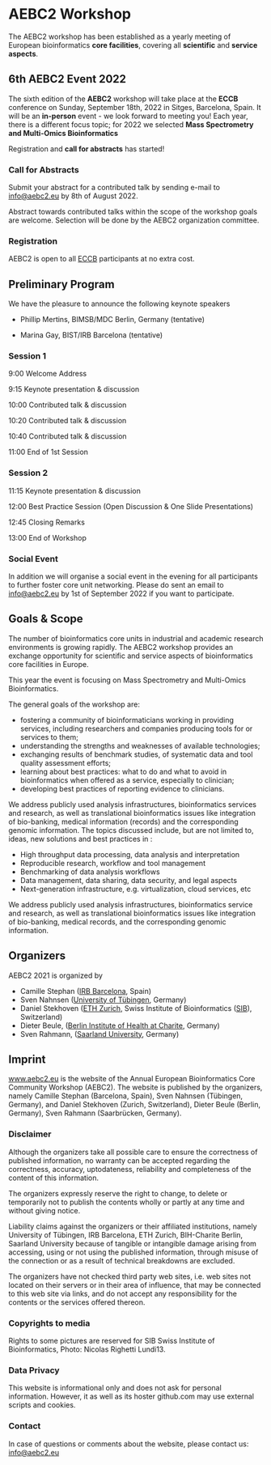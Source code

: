 # AEBC2 Workshop


The AEBC2 workshop has been established as a yearly meeting of European bioinformatics **core facilities**, covering all **scientific** and **service aspects**. 

## 6th AEBC2 Event 2022 

The sixth edition of the **AEBC2** workshop will take place at the **ECCB** conference on Sunday, September 18th, 2022 in Sitges, Barcelona, Spain. It will be an **in-person** event - we look forward to meeting you! Each year, there is a different focus topic; for 2022 we selected **Mass Spectrometry and Multi-Omics Bioinformatics**

Registration and **call for abstracts** has started! 

### Call for Abstracts

Submit your abstract for a contributed talk by sending e-mail to <info@aebc2.eu> by 8th of August 2022. 

Abstract towards contributed talks within the scope of the workshop goals are welcome. Selection will be done by the AEBC2 organization committee.  

### Registration 

AEBC2 is open to all [ECCB](https://eccb2022.org/registration/) participants at no extra cost. 

## Preliminary Program 

We have the pleasure to announce the following keynote speakers

- Phillip Mertins, BIMSB/MDC Berlin, Germany (tentative)

- Marina Gay, BIST/IRB Barcelona (tentative)

### Session 1

 9:00   Welcome Address
 
 9:15   Keynote presentation & discussion

10:00  Contributed talk & discussion 

10:20  Contributed talk & discussion 

10:40  Contributed talk & discussion 

11:00  End of 1st Session 

### Session 2

11:15 Keynote presentation & discussion 

12:00 Best Practice Session (Open Discussion & One Slide Presentations)

12:45 Closing Remarks 

13:00 End of Workshop 

### Social Event 

In addition we will organise a social event in the evening for all participants to further foster core unit networking. Please do sent an email to <info@aebc2.eu> by 1st of September 2022 if you want to participate. 



## Goals & Scope

The number of bioinformatics core units in industrial and academic research environments is growing rapidly. The AEBC2 workshop provides an exchange opportunity for scientific and service aspects of bioinformatics core facilities in Europe.

This year the event is focusing on Mass Spectrometry and Multi-Omics Bioinformatics. 

The general goals of the workshop are:
- fostering a community of bioinformaticians working in providing services, including researchers and companies producing tools for or services to them;
- understanding the strengths and weaknesses of available technologies;
- exchanging results of benchmark studies, of systematic data and tool quality assessment efforts;
- learning about best practices: what to do and what to avoid in bioinformatics when offered as a service, especially to clinician;
- developing best practices of reporting evidence to clinicians.

We address publicly used analysis infrastructures, bioinformatics services and research, as well as translational bioinformatics issues like integration of bio-banking, medical information (records) and the corresponding genomic information. The topics discussed include, but are not limited to, ideas, new solutions and best practices in : 

- High throughput data processing, data analysis and interpretation
- Reproducible research, workflow and tool management
- Benchmarking of data analysis workflows
- Data management, data sharing, data security, and legal aspects
- Next-generation infrastructure, e.g. virtualization, cloud services, etc

We address publicly used analysis infrastructures, bioinformatics service and research, as well as translational bioinformatics issues like integration of bio-banking, medical records, and the corresponding genomic information.

## Organizers

AEBC2 2021 is organized by

- Camille Stephan ([IRB Barcelona](https://www.irbbarcelona.org/en), Spain)
- Sven Nahnsen ([University of Tübingen](https://uni-tuebingen.de/), Germany)
- Daniel Stekhoven ([ETH Zurich](https://ethz.ch/en.html), Swiss Institute of Bioinformatics ([SIB](https://www.sib.swiss/)), Switzerland)
- Dieter Beule, ([Berlin Institute of Health at Charite](https://www.cubi.bihealth.org/), Germany)
- Sven Rahmann, ([Saarland University](https://www.rahmannlab.de/), Germany)

## Imprint

www.aebc2.eu is the website of the Annual European Bioinformatics Core Community Workshop (AEBC2). The website is published by the organizers, namely Camille Stephan (Barcelona, Spain), Sven Nahnsen (Tübingen, Germany), and Daniel Stekhoven (Zurich, Switzerland), Dieter Beule (Berlin, Germany), Sven Rahmann (Saarbrücken, Germany).

### Disclaimer

Although the organizers take all possible care to ensure the correctness of published information, no warranty can be accepted regarding the correctness, accuracy, uptodateness, reliability and completeness of the content of this information.

The organizers expressly reserve the right to change, to delete or temporarily not to publish the contents wholly or partly at any time and without giving notice.

Liability claims against the organizers or their affiliated institutions, namely University of Tübingen, IRB Barcelona, ETH Zurich, BIH-Charite Berlin, Saarland University because of tangible or intangible damage arising from accessing, using or not using the published information, through misuse of the connection or as a result of technical breakdowns are excluded.

The organizers have not checked third party web sites, i.e. web sites not located on their servers or in their area of influence, that may be connected to this web site via links, and do not accept any responsibility for the contents or the services offered thereon.

### Copyrights to media

Rights to some pictures are reserved for SIB Swiss Institute of Bioinformatics, Photo: Nicolas Righetti Lundi13.

### Data Privacy

This website is informational only and does not ask for personal information. However, it as well as its hoster github.com may use external scripts and cookies.

### Contact

In case of questions or comments about the website, please contact us: <info@aebc2.eu>
